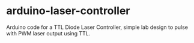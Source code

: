 arduino-laser-controller
========================

Arduino code for a TTL Diode Laser Controller, simple lab design to pulse with PWM laser output using TTL.

